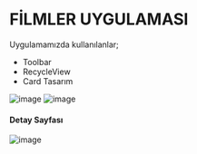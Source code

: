 # FİLMLER UYGULAMASI

Uygulamamızda kullanılanlar;
* Toolbar
* RecycleView
* Card Tasarım
  
![image](https://github.com/Gorur56/Android-Bootcamp-Program-Kotlin/assets/54911292/fce4179c-0c0f-42f4-b5a8-de2b8a6bd1e7) ![image](https://github.com/Gorur56/Android-Bootcamp-Program-Kotlin/assets/54911292/a2c90e4d-c32f-4271-b967-9650f8478385)

#### Detay Sayfası

![image](https://github.com/Gorur56/Android-Bootcamp-Program-Kotlin/assets/54911292/8714ffaa-9c58-4786-bf18-f86734998432)


